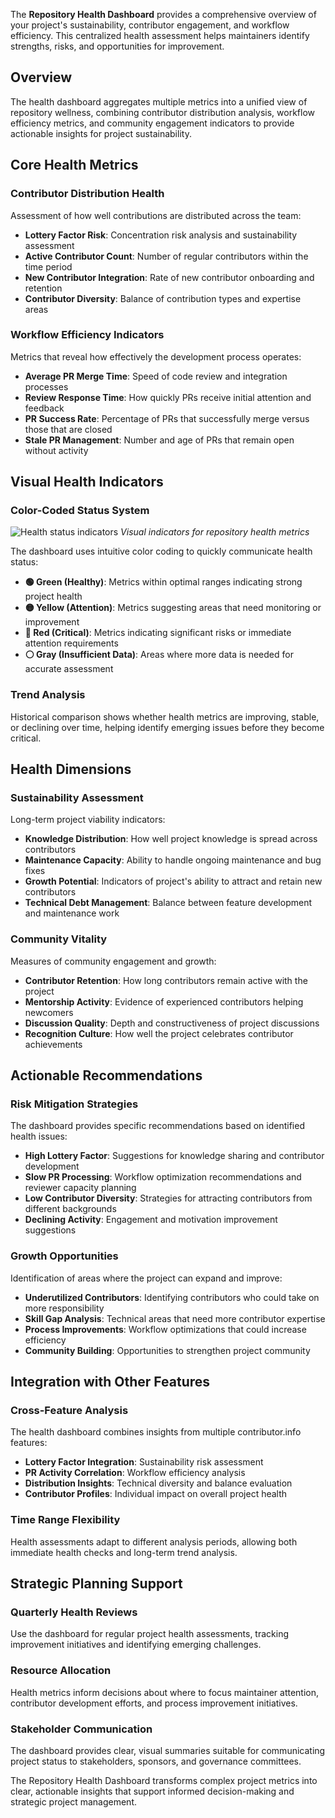 The **Repository Health Dashboard** provides a comprehensive overview of your project's sustainability, contributor engagement, and workflow efficiency. This centralized health assessment helps maintainers identify strengths, risks, and opportunities for improvement.

## Overview

The health dashboard aggregates multiple metrics into a unified view of repository wellness, combining contributor distribution analysis, workflow efficiency metrics, and community engagement indicators to provide actionable insights for project sustainability.

## Core Health Metrics

### Contributor Distribution Health
Assessment of how well contributions are distributed across the team:

- **Lottery Factor Risk**: Concentration risk analysis and sustainability assessment
- **Active Contributor Count**: Number of regular contributors within the time period
- **New Contributor Integration**: Rate of new contributor onboarding and retention
- **Contributor Diversity**: Balance of contribution types and expertise areas

### Workflow Efficiency Indicators
Metrics that reveal how effectively the development process operates:

- **Average PR Merge Time**: Speed of code review and integration processes
- **Review Response Time**: How quickly PRs receive initial attention and feedback
- **PR Success Rate**: Percentage of PRs that successfully merge versus those that are closed
- **Stale PR Management**: Number and age of PRs that remain open without activity

## Visual Health Indicators

### Color-Coded Status System
![Health status indicators](/docs/images/features/repository-health/health-indicators.png)
*Visual indicators for repository health metrics*

The dashboard uses intuitive color coding to quickly communicate health status:

- **🟢 Green (Healthy)**: Metrics within optimal ranges indicating strong project health
- **🟡 Yellow (Attention)**: Metrics suggesting areas that need monitoring or improvement
- **🔴 Red (Critical)**: Metrics indicating significant risks or immediate attention requirements
- **⚪ Gray (Insufficient Data)**: Areas where more data is needed for accurate assessment

### Trend Analysis
Historical comparison shows whether health metrics are improving, stable, or declining over time, helping identify emerging issues before they become critical.

## Health Dimensions

### Sustainability Assessment
Long-term project viability indicators:

- **Knowledge Distribution**: How well project knowledge is spread across contributors
- **Maintenance Capacity**: Ability to handle ongoing maintenance and bug fixes
- **Growth Potential**: Indicators of project's ability to attract and retain new contributors
- **Technical Debt Management**: Balance between feature development and maintenance work

### Community Vitality
Measures of community engagement and growth:

- **Contributor Retention**: How long contributors remain active with the project
- **Mentorship Activity**: Evidence of experienced contributors helping newcomers
- **Discussion Quality**: Depth and constructiveness of project discussions
- **Recognition Culture**: How well the project celebrates contributor achievements

## Actionable Recommendations

### Risk Mitigation Strategies
The dashboard provides specific recommendations based on identified health issues:

- **High Lottery Factor**: Suggestions for knowledge sharing and contributor development
- **Slow PR Processing**: Workflow optimization recommendations and reviewer capacity planning
- **Low Contributor Diversity**: Strategies for attracting contributors from different backgrounds
- **Declining Activity**: Engagement and motivation improvement suggestions

### Growth Opportunities
Identification of areas where the project can expand and improve:

- **Underutilized Contributors**: Identifying contributors who could take on more responsibility
- **Skill Gap Analysis**: Technical areas that need more contributor expertise
- **Process Improvements**: Workflow optimizations that could increase efficiency
- **Community Building**: Opportunities to strengthen project community

## Integration with Other Features

### Cross-Feature Analysis
The health dashboard combines insights from multiple contributor.info features:

- **Lottery Factor Integration**: Sustainability risk assessment
- **PR Activity Correlation**: Workflow efficiency analysis
- **Distribution Insights**: Technical diversity and balance evaluation
- **Contributor Profiles**: Individual impact on overall project health

### Time Range Flexibility
Health assessments adapt to different analysis periods, allowing both immediate health checks and long-term trend analysis.

## Strategic Planning Support

### Quarterly Health Reviews
Use the dashboard for regular project health assessments, tracking improvement initiatives and identifying emerging challenges.

### Resource Allocation
Health metrics inform decisions about where to focus maintainer attention, contributor development efforts, and process improvement initiatives.

### Stakeholder Communication
The dashboard provides clear, visual summaries suitable for communicating project status to stakeholders, sponsors, and governance committees.

The Repository Health Dashboard transforms complex project metrics into clear, actionable insights that support informed decision-making and strategic project management.